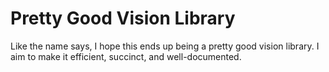 # Pretty Good Vision Library

Like the name says, I hope this ends up being a pretty good vision library.
I aim to make it efficient, succinct, and well-documented.